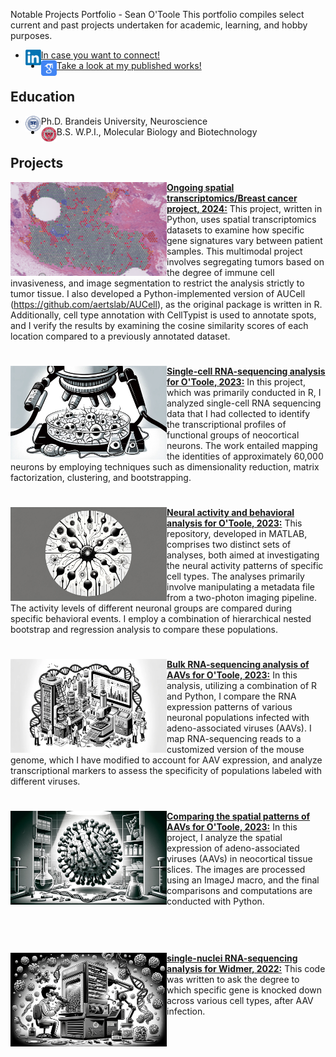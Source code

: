 Notable Projects Portfolio - Sean O'Toole
This portfolio compiles select current and past projects undertaken for academic, learning, and hobby purposes.

- <img align="left" width="25" height="25" src="https://github.com/sean-otoole/portfolio/blob/main/images/linkedIn_logo.png">[In case you want to connect!](https://ch.linkedin.com/in/sean-o-toole-662a16176)
- <img align="left" width="25" height="25" src="https://github.com/sean-otoole/portfolio/blob/main/images/google_scholar_logo.png"> [Take a look at my published works!](https://scholar.google.com/citations?user=KXvfb1kAAAAJ&hl=en&oi=ao)

## Education
- <img align="left" width="25" height="25" src="https://github.com/sean-otoole/portfolio/blob/main/images/brandeis_seal.png">Ph.D. Brandeis University, Neuroscience
- <img align="left" width="25" height="25" src="https://github.com/sean-otoole/portfolio/blob/main/images/WPI_seal.png">B.S. W.P.I., Molecular Biology and Biotechnology
  

## Projects

<img align="left" width="250" height="150" src="https://github.com/sean-otoole/portfolio/blob/main/images/BRCA_2024.png"> **[Ongoing spatial transcriptomics/Breast cancer project, 2024:](https://github.com/sean-otoole/BRCA_2024)**
This project, written in Python, uses spatial transcriptomics datasets to examine how specific gene signatures vary between patient samples. This multimodal project involves segregating tumors based on the degree of immune cell invasiveness, and image segmentation to restrict the analysis strictly to tumor tissue. I also developed a Python-implemented version of AUCell (https://github.com/aertslab/AUCell), as the original package is written in R. Additionally, cell type annotation with CellTypist is used to annotate spots, and I verify the results by examining the cosine similarity scores of each location compared to a previously annotated dataset.
#

<img align="left" width="250" height="150" src="https://github.com/sean-otoole/portfolio/blob/main/images/single_cell_analysis.jpg"> **[Single-cell RNA-sequencing analysis for O'Toole, 2023:](https://github.com/sean-otoole/scell_otoole_2023)**
In this project, which was primarily conducted in R, I analyzed single-cell RNA sequencing data that I had collected to identify the transcriptional profiles of functional groups of neocortical neurons. The work entailed mapping the identities of approximately 60,000 neurons by employing techniques such as dimensionality reduction, matrix factorization, clustering, and bootstrapping.
<br>
#

<img align="left" width="250" height="150" src="https://github.com/sean-otoole/portfolio/blob/main/images/neural_activity.jpg"> **[Neural activity and behavioral analysis for O'Toole, 2023:](https://github.com/sean-otoole/2p_neural_activity_otoole_2023)**
This repository, developed in MATLAB, comprises two distinct sets of analyses, both aimed at investigating the neural activity patterns of specific cell types. The analyses primarily involve manipulating a metadata file from a two-photon imaging pipeline. The activity levels of different neuronal groups are compared during specific behavioral events. I employ a combination of hierarchical nested bootstrap and regression analysis to compare these populations.
<br>

#

<img align="left" width="250" height="150" src="https://github.com/sean-otoole/portfolio/blob/main/images/bulk_RNA_sequencing.jpg"> **[Bulk RNA-sequencing analysis of AAVs for O'Toole, 2023:](https://github.com/sean-otoole/bulk_RNA_seq_otoole_2023)**
In this analysis, utilizing a combination of R and Python, I compare the RNA expression patterns of various neuronal populations infected with adeno-associated viruses (AAVs). I map RNA-sequencing reads to a customized version of the mouse genome, which I have modified to account for AAV expression, and analyze transcriptional markers to assess the specificity of populations labeled with different viruses.
<br>

#

<img align="left" width="250" height="150" src="https://github.com/sean-otoole/portfolio/blob/main/images/aav_histology_image.jpg"> **[Comparing the spatial patterns of AAVs for O'Toole, 2023:](https://github.com/sean-otoole/aav_histology_otoole_2023)**
In this project, I analyze the spatial expression of adeno-associated viruses (AAVs) in neocortical tissue slices. The images are processed using an ImageJ macro, and the final comparisons and computations are conducted with Python.
<br>
<br>
<br>

#

<img align="left" width="250" height="150" src="https://github.com/sean-otoole/portfolio/blob/main/images/single_nuclei_sequencing.jpg"> **[single-nuclei RNA-sequencing analysis for Widmer, 2022:](https://github.com/sean-otoole/single_nuclei_seq_widmer_2022)** 
This code was written to ask the degree to which specific gene is knocked down across various cell types, after AAV infection.
<br>
<br>
<br>
<br>



#


<br />

<!--

-->


